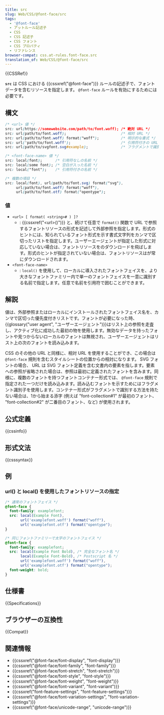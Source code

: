 ```yaml
---
title: src
slug: Web/CSS/@font-face/src
tags:
  - '@font-face'
  - アットルール記述子
  - CSS
  - CSS 記述子
  - CSS フォント
  - CSS プロパティ
  - リファレンス
browser-compat: css.at-rules.font-face.src
translation_of: Web/CSS/@font-face/src
---
```

{{CSSRef}}

**`src`** は CSS における {{cssxref("@font-face")}} ルールの記述子で、フォントデータを含むリソースを指定します。 `@font-face` ルールを有効にするためには必要です。

## 構文

```css
/* <url> 値 */
src: url(https://somewebsite.com/path/to/font.woff); /* 絶対 URL */
src: url(path/to/font.woff);                         /* 相対 URL */
src: url(path/to/font.woff) format("woff");          /* 明示的な書式 */
src: url('path/to/font.woff');                       /* 引用符付きの URL */
src: url(path/to/svgfont.svg#example);               /* フラグメントで識別するフォント */

/* <font-face-name> 値 */
src: local(font);      /* 引用符なしの名前 */
src: local(some font); /* 空白が入った名前 */
src: local("font");    /* 引用符付きの名前 */

/* 複数の項目 */
src: local(font), url(path/to/font.svg) format("svg"),
     url(path/to/font.woff) format("woff"),
     url(path/to/font.otf) format("opentype");
```

### 値

- `<url> [ format( <string># ) ]?`
  - : {{cssxref("&lt;url&gt;()")}} と、続けて任意で `format()` 関数で URL で参照するフォントリソースの形式を記述して外部参照を指定します。形式のヒントには、知られているフォント形式を示す書式文字列をカンマで区切ったリストを指定します。ユーザーエージェントが指定した形式に対応していない場合は、フォントリソースをのダウンロードを飛ばします。形式のヒントが指定されていない場合は、フォントリソースはが常にダウンロードされます。
- `<font-face-name>`
  - : `local()` を使用して、ローカルに導入されたフォントフェイスを、より大きなフォントファミリー内で単一のフォントフェイスを一意に識別する名前で指定します。任意で名前を引用符で囲むことができます。

## 解説

値は、外部参照またはローカルにインストールされたフォントフェイス名を、カンマで区切った優先度付きリストです。フォントが必要になった時、{{glossary("user agent", "ユーザーエージェント")}}はリスト上の参照を走査し、アクティブ化に成功した最初の物を使用します。無効なデータを持ったフォントや見つからないローカルのフォントは無視され、ユーザーエージェントはリスト上の次のフォントを読み込みます。

CSS のその他の URL と同様に、相対 URL を使用することができ、この場合は `@font-face` 規則を含むスタイルシートの位置からの相対になります。 SVG フォントの場合、 URL は SVG フォント定義を含む文書内の要素を指します。要素への参照が省略された場合は、参照は最初に定義されたフォントを含みます。同様に、複数のフォントを持つフォントコンテナー形式では、 `@font-face` 規則で指定された一つだけを読み込みます。読み込むフォントを示すためにはフラグメント識別子を使用します。コンテナー形式がフラグメントで識別する方法を持たない場合は、1から始まる添字 (例えば "font-collection#1" が最初のフォント、 "font-collection#2" が二番目のフォント、など) が使用されます。

## 公式定義

{{cssinfo}}

## 形式文法

{{csssyntax}}

## 例

### url() と local() を使用したフォントリソースの指定

```css
/* 通常のフォントフェイス */
@font-face {
  font-family: examplefont;
  src: local(Example Font),
       url('examplefont.woff') format("woff"),
       url('examplefont.otf') format("opentype");
}

/* 同じフォントファミリーで太字のフォントフェイス */
@font-face {
  font-family: examplefont;
  src: local(Example Font Bold), /* 完全なフォント名 */
       local(Example Font-Bold), /* Postscript 名 */
       url('examplefont.woff') format("woff"),
       url('examplefont.otf') format("opentype");
  font-weight: bold;
}
```

## 仕様書

{{Specifications}}

## ブラウザーの互換性

{{Compat}}

## 関連情報

- {{cssxref("@font-face/font-display", "font-display")}}
- {{cssxref("@font-face/font-family", "font-family")}}
- {{cssxref("@font-face/font-stretch", "font-stretch")}}
- {{cssxref("@font-face/font-style", "font-style")}}
- {{cssxref("@font-face/font-weight", "font-weight")}}
- {{cssxref("@font-face/font-variant", "font-variant")}}
- {{cssxref("font-feature-settings", "font-feature-settings")}}
- {{cssxref("@font-face/font-variation-settings", "font-variation-settings")}}
- {{cssxref("@font-face/unicode-range", "unicode-range")}}
